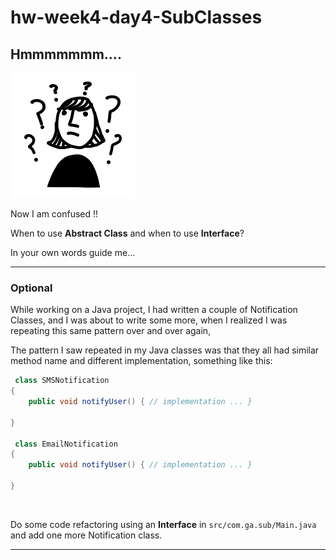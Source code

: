 # hw-week4-day4-SubClasses
 
## Hmmmmmmm....
![alt](images/confusion.png)

Now I am confused !!

When to use **Abstract Class** and when to use **Interface**?

In your own words guide me...

---
### Optional
While working on a Java project, I had written a couple of Notification Classes, and I was about to write some more, when I realized I was repeating this same pattern over and over again,

The pattern I saw repeated in my Java classes was that they all had similar method name and different implementation, something like this:

```java
 class SMSNotification
{
    public void notifyUser() { // implementation ... }
    
}

 class EmailNotification 
{
    public void notifyUser() { // implementation ... }
    
}
```
<br>

Do some code refactoring using an **Interface**  in ` src/com.ga.sub/Main.java ` and add one more Notification class.

---

